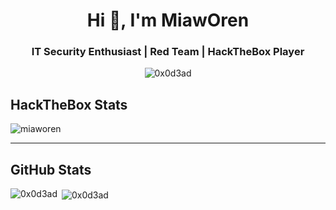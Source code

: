 <h1 align="center">Hi 👋, I'm MiawOren</h1>
<h3 align="center">IT Security Enthusiast | Red Team | HackTheBox Player</h3>
<p align="center"> <img src="https://komarev.com/ghpvc/?username=0x0d3ad&label=Profile%20views&color=0e75b6&style=flat" alt="0x0d3ad" /> </p>

## HackTheBox Stats
![miaworen](https://www.hackthebox.com/badge/image/12034)

---

## GitHub Stats
<p><img align="left" src="https://github-readme-stats.vercel.app/api/top-langs/?username=0x0d3ad&layout=compact&theme=vision-friendly-dark" alt="0x0d3ad" /></p>
<p>&nbsp;<img align="center" src="https://github-readme-stats.vercel.app/api?username=0x0d3ad&=anuraghazra&theme=vision-friendly-dark" alt="0x0d3ad" /></p>


